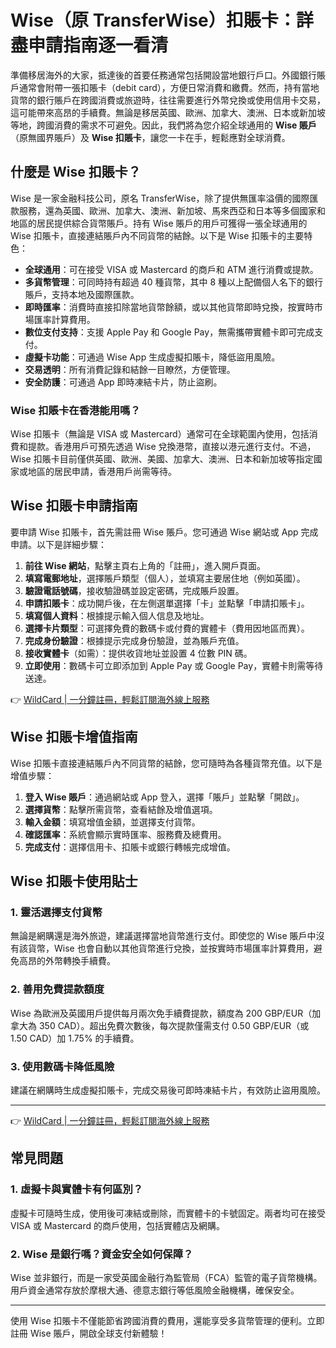 # Wise（原 TransferWise）扣賬卡：詳盡申請指南逐一看清

準備移居海外的大家，抵達後的首要任務通常包括開設當地銀行戶口。外國銀行賬戶通常會附帶一張扣賬卡（debit card），方便日常消費和繳費。然而，持有當地貨幣的銀行賬戶在跨國消費或旅遊時，往往需要進行外幣兌換或使用信用卡交易，這可能帶來高昂的手續費。無論是移居英國、歐洲、加拿大、澳洲、日本或新加坡等地，跨國消費的需求不可避免。因此，我們將為您介紹全球通用的 **Wise 賬戶**（原無國界賬戶）及 **Wise 扣賬卡**，讓您一卡在手，輕鬆應對全球消費。

## 什麼是 Wise 扣賬卡？

Wise 是一家金融科技公司，原名 TransferWise，除了提供無匯率溢價的國際匯款服務，還為英國、歐洲、加拿大、澳洲、新加坡、馬來西亞和日本等多個國家和地區的居民提供綜合貨幣賬戶。持有 Wise 賬戶的用戶可獲得一張全球通用的 Wise 扣賬卡，直接連結賬戶內不同貨幣的結餘。以下是 Wise 扣賬卡的主要特色：

- **全球通用**：可在接受 VISA 或 Mastercard 的商戶和 ATM 進行消費或提款。
- **多貨幣管理**：可同時持有超過 40 種貨幣，其中 8 種以上配備個人名下的銀行賬戶，支持本地及國際匯款。
- **即時匯率**：消費時直接扣除當地貨幣餘額，或以其他貨幣即時兌換，按實時市場匯率計算費用。
- **數位支付支持**：支援 Apple Pay 和 Google Pay，無需攜帶實體卡即可完成支付。
- **虛擬卡功能**：可通過 Wise App 生成虛擬扣賬卡，降低盜用風險。
- **交易透明**：所有消費記錄和結餘一目瞭然，方便管理。
- **安全防護**：可通過 App 即時凍結卡片，防止盜刷。

### Wise 扣賬卡在香港能用嗎？

Wise 扣賬卡（無論是 VISA 或 Mastercard）通常可在全球範圍內使用，包括消費和提款。香港用戶可預先透過 Wise 兌換港幣，直接以港元進行支付。不過，Wise 扣賬卡目前僅供英國、歐洲、美國、加拿大、澳洲、日本和新加坡等指定國家或地區的居民申請，香港用戶尚需等待。

## Wise 扣賬卡申請指南

要申請 Wise 扣賬卡，首先需註冊 Wise 賬戶。您可通過 Wise 網站或 App 完成申請。以下是詳細步驟：

1. **前往 Wise 網站**，點擊主頁右上角的「註冊」，進入開戶頁面。
2. **填寫電郵地址**，選擇賬戶類型（個人），並填寫主要居住地（例如英國）。
3. **驗證電話號碼**，接收驗證碼並設定密碼，完成賬戶設置。
4. **申請扣賬卡**：成功開戶後，在左側選單選擇「卡」並點擊「申請扣賬卡」。
5. **填寫個人資料**：根據提示輸入個人信息及地址。
6. **選擇卡片類型**：可選擇免費的數碼卡或付費的實體卡（費用因地區而異）。
7. **完成身份驗證**：根據提示完成身份驗證，並為賬戶充值。
8. **接收實體卡**（如需）：提供收貨地址並設置 4 位數 PIN 碼。
9. **立即使用**：數碼卡可立即添加到 Apple Pay 或 Google Pay，實體卡則需等待送達。

👉 [WildCard | 一分鐘註冊，輕鬆訂閱海外線上服務](https://bbtdd.com/WildCard)

## Wise 扣賬卡增值指南

Wise 扣賬卡直接連結賬戶內不同貨幣的結餘，您可隨時為各種貨幣充值。以下是增值步驟：

1. **登入 Wise 賬戶**：通過網站或 App 登入，選擇「賬戶」並點擊「開啟」。
2. **選擇貨幣**：點擊所需貨幣，查看結餘及增值選項。
3. **輸入金額**：填寫增值金額，並選擇支付貨幣。
4. **確認匯率**：系統會顯示實時匯率、服務費及總費用。
5. **完成支付**：選擇信用卡、扣賬卡或銀行轉帳完成增值。

## Wise 扣賬卡使用貼士

### 1. 靈活選擇支付貨幣

無論是網購還是海外旅遊，建議選擇當地貨幣進行支付。即使您的 Wise 賬戶中沒有該貨幣，Wise 也會自動以其他貨幣進行兌換，並按實時市場匯率計算費用，避免高昂的外幣轉換手續費。

### 2. 善用免費提款額度

Wise 為歐洲及英國用戶提供每月兩次免手續費提款，額度為 200 GBP/EUR（加拿大為 350 CAD）。超出免費次數後，每次提款僅需支付 0.50 GBP/EUR（或 1.50 CAD）加 1.75% 的手續費。

### 3. 使用數碼卡降低風險

建議在網購時生成虛擬扣賬卡，完成交易後可即時凍結卡片，有效防止盜用風險。

---

👉 [WildCard | 一分鐘註冊，輕鬆訂閱海外線上服務](https://bbtdd.com/WildCard)

## 常見問題

### 1. 虛擬卡與實體卡有何區別？

虛擬卡可隨時生成，使用後可凍結或刪除，而實體卡的卡號固定。兩者均可在接受 VISA 或 Mastercard 的商戶使用，包括實體店及網購。

### 2. Wise 是銀行嗎？資金安全如何保障？

Wise 並非銀行，而是一家受英國金融行為監管局（FCA）監管的電子貨幣機構。用戶資金通常存放於摩根大通、德意志銀行等低風險金融機構，確保安全。

---

使用 Wise 扣賬卡不僅能節省跨國消費的費用，還能享受多貨幣管理的便利。立即註冊 Wise 賬戶，開啟全球支付新體驗！